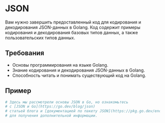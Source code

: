 # JSON

Вам нужно завершить предоставленный код для кодирования и декодирования JSON-данных в Golang. Код содержит примеры кодирования и декодирования базовых типов данных, а также пользовательских типов данных.

## Требования

- Основы программирования на языке Golang.
- Знание кодирования и декодирования JSON-данных в Golang.
- Способность читать и понимать существующий код на Golang.

## Пример

```sh
# Здесь мы рассмотрели основы JSON в Go, но ознакомьтесь
# с [JSON и Go](https://go.dev/blog/json)
# статьей блога и [документацией по пакету JSON](https://pkg.go.dev/encoding/json)
# для получения дополнительной информации.
```

